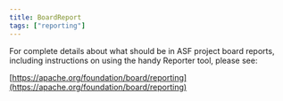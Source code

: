 ```yaml
---
title: BoardReport
tags: ["reporting"]
---
```


For complete details about what should be in ASF project board reports, including instructions on using the handy Reporter tool, please see:

[https://apache.org/foundation/board/reporting](https://apache.org/foundation/board/reporting)